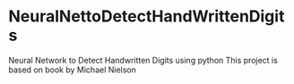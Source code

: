 # NeuralNettoDetectHandWrittenDigits
Neural Network to Detect Handwritten Digits using python
This project is based on book by Michael Nielson
